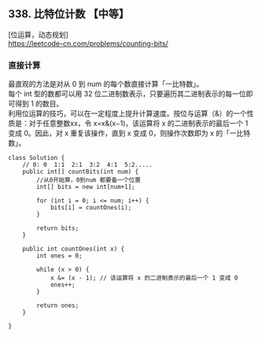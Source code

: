 ## 338. 比特位计数 【中等】       
[位运算，动态规划]       
https://leetcode-cn.com/problems/counting-bits/      

### 直接计算     
最直观的方法是对从 0 到 num 的每个数直接计算「一比特数」。     
每个 int 型的数都可以用 32 位二进制数表示，只要遍历其二进制表示的每一位即可得到 1 的数目。       
利用位运算的技巧，可以在一定程度上提升计算速度。按位与运算（&）的一个性质是：对于任意整数xx，令 x=x&(x−1)，该运算将 x 的二进制表示的最后一个 1 变成 0。因此，对 x 重复该操作，直到 x 变成 0，则操作次数即为 x 的「一比特数」。      
```
class Solution {
    // 0: 0  1:1  2:1  3:2  4:1  5:2.....
    public int[] countBits(int num) {
        //从0开始算，0到num 都要备一个位置
        int[] bits = new int[num+1];

        for (int i = 0; i <= num; i++) {
            bits[i] = countOnes(i);
        }

        return bits;
    }

    public int countOnes(int x) {
        int ones = 0;

        while (x > 0) {
            x &= (x - 1); // 该运算将 x 的二进制表示的最后一个 1 变成 0
            ones++;
        }
        
        return ones;
    }

}
```
